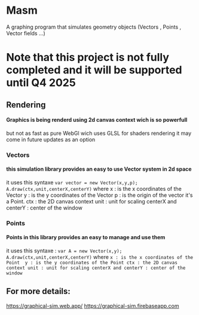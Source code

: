 # Masm
A graphing program that simulates geometry objects (Vectors , Points , Vector fields ...)
# Note that this project is not fully completed and it will be supported until Q4 2025
## Rendering 
#### Graphics is being renderd using 2d canvas context wich is so powerfull 
but not as fast as pure WebGl wich uses GLSL for shaders rendering
it may come in future updates as an option 
### Vectors
#### this simulation library provides an easy to use Vector system in 2d space
it uses this syntaxe
`
var vector = new Vector(x,y,p);
A.draw(ctx,unit,centerX,centerY)
`
where 
x : is the x coordinates of the Vector 
y : is the y coordinates of the Vector
p : is the origin of the vector it's a Point.
ctx : the 2D canvas context
unit : unit for scaling
centerX and centerY : center of the window

### Points 
#### Points in this library provides an easy to manage and use them
it uses this syntaxe : 
`
var A = new Vector(x,y);
A.draw(ctx,unit,centerX,centerY)
`
where `
x : is the x coordinates of the Point 
y : is the y coordinates of the Point
ctx : the 2D canvas context
unit : unit for scaling
centerX and centerY : center of the window
`
## For more details:
https://graphical-sim.web.app/
https://graphical-sim.firebaseapp.com
